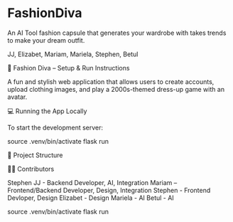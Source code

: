 # FashionDiva
An AI Tool fashion capsule that generates your wardrobe with takes trends to make your dream outfit.

JJ, Elizabet, Mariam, Mariela, Stephen, Betul

👗 Fashion Diva – Setup & Run Instructions

A fun and stylish web application that allows users to create accounts, upload clothing images, and play a 2000s-themed dress-up game with an avatar. 

💻 Running the App Locally

To start the development server:

source .venv/bin/activate
flask run

📁 Project Structure



👩‍💻 Contributors

Stephen
JJ - Backend Developer, AI, Integration
Mariam – Frontend/Backend Developer, Design, Integration
Stephen - Frontend Devloper, Design
Elizabet - Design 
Mariela - AI
Betul - AI

source .venv/bin/activate
flask run
